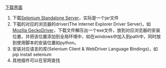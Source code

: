 [下载界面](https://www.seleniumhq.org/download/)
1. 下载[Selenium Standalone Server](https://bit.ly/2TlkRyu)，实际是一个jar文件
2. 下载的对应的浏览器的driver(The Internet Explorer Driver Server)，如[Mozilla GeckoDriver](https://github.com/mozilla/geckodriver/)，下载文件解压出一个exe文件，放到对应浏览器的安装位置，并把该位置添加到全局环境中，如在windows中加入到path中，同时放到使用脚本的安装位置如python。
3. 安装对应语言的库(Selenium Client & WebDriver Language Bindings)，如pip install selenium
4. 其他插件可以在官网查找
